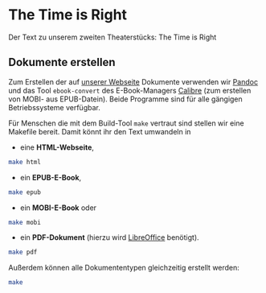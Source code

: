 The Time is Right
=================

Der Text zu unserem zweiten Theaterstücks: The Time is Right

## Dokumente erstellen
Zum Erstellen der auf [unserer Webseite](http://www.c-base.org/projects/c-atre/?page_id=186#lizenz-und-download) Dokumente verwenden wir [Pandoc](http://johnmacfarlane.net/pandoc/) und das Tool `ebook-convert` des E-Book-Managers [Calibre](http://calibre-ebook.com/) (zum erstellen von MOBI- aus EPUB-Datein). Beide Programme sind für alle gängigen Betriebssysteme verfügbar.

Für Menschen die mit dem Build-Tool `make` vertraut sind stellen wir eine Makefile bereit. Damit könnt ihr den Text umwandeln in

* eine **HTML-Webseite**,

```bash
make html
```

* ein **EPUB-E-Book**,

```bash
make epub
```

* ein **MOBI-E-Book** oder

```bash
make mobi
```

* ein **PDF-Dokument** (hierzu wird [LibreOffice](https://de.libreoffice.org/) benötigt).

```bash
make pdf
```

Außerdem können alle Dokumententypen gleichzeitig erstellt werden:

```bash
make
```
